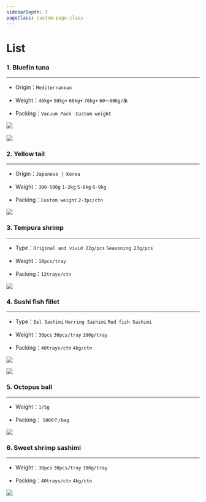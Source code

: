 ```yaml
---
sidebarDepth: 3
pageClass: custom-page-class
---
```


# List



### 1. Bluefin tuna  <Badge text="Hot" type="error"/> <Badge text="24hours"/>
<hr>

- Origin：`Mediterranean` </p>
- Weight：`40kg+` `50kg+` `60kg+` `70kg+` `60～80Kg/条`</p>
- Packing：`Vacuum Pack ` ` Custom weight `</p>

<div class="imgb">
 <img src="https://yuhuawebsite.oss-cn-hongkong.aliyuncs.com/P-F-0.%E8%97%8D%E9%B0%AD%E9%87%91%E6%9E%AA%E9%B1%BC-Bluefin-tuna.jpg">
 <br>
 <br>
 <img src="https://yuhuawebsite.oss-cn-hongkong.aliyuncs.com/demoFish.jpg">
</div>


### 2. Yellow tail <Badge text="Hot" type="error"/> <Badge text="24hours"/>
<hr>

- Origin：`Japanese | Korea` </p>
- Weight：`300-500g` `1-2kg` `5-6kg` `6-9kg`</p>
- Packing：`Custom weight` `2-3pc/ctn`</p>

<div class="imgb">
 <img src="https://yuhuawebsite.oss-cn-hongkong.aliyuncs.com/P-F-4.%E9%BB%84%E9%B0%A4%E9%B1%BC--Yellowtail.jpg">
</div>


### 3. Tempura shrimp <Badge text="Hot" type="error"/>
<hr>

- Type：`Original and vivid 22g/pcs` `Seasoning 23g/pcs`</p>
- Weight：`10pcs/tray`</p>
- Packing：`12trays/ctn`</p>

<div class="imgb">
 <img src="https://yuhuawebsite.oss-cn-hongkong.aliyuncs.com/A-2.%E5%A4%A9%E5%A6%87%E7%BD%97%E8%99%BE--Tempura%20shrimp.jpg">
</div>


### 4. Sushi fish fillet 
<hr>

- Type：`Eel Sashimi` `Herring Sashimi` `Red fish Sashimi`</p>
- Weight：`30pcs` `30pcs/tray` `100g/tray` </p>
- Packing：`40trays/ctn` `4kg/ctn`</p>

<div class="imgb">
 <img src="https://yuhuawebsite.oss-cn-hongkong.aliyuncs.com/A-Su-2.%E5%AF%BF%E5%8F%B8%E9%B1%BC%E7%89%87--Sashimi.jpg">
</p>
 <img src="https://yuhuawebsite.oss-cn-hongkong.aliyuncs.com/A-O-%E5%AF%BF%E5%8F%B8%E9%B1%BC%E7%89%87-Sushi%20fish%20fillet.jpg">
</div>

### 5. Octopus ball
<hr>

- Weight：`1/5g`</p>
- Packing： `5000个/bag`</p>

<div class="imgb">
 <img src="https://yuhuawebsite.oss-cn-hongkong.aliyuncs.com/A-O-%E7%AB%A0%E9%B1%BC%E4%B8%B8%E5%AD%90-Octopus%20ball.jpg">
</div>
       

### 6. Sweet shrimp sashimi
<hr>

- Weight：`30pcs` `30pcs/tray` `100g/tray` </p>
- Packing：`40trays/ctn` `4kg/ctn`</p>

<div class="imgb">
 <img src="https://yuhuawebsite.oss-cn-hongkong.aliyuncs.com/R-6.%E5%8C%97%E6%9E%81%E7%94%9C%E8%99%BE%E5%88%BA%E8%BA%AB--Sweet%20shrimp%20sashimi.jpg">
</div>

<footBarEn></footBarEn>